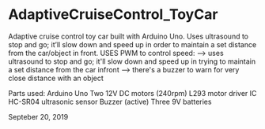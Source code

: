 # AdaptiveCruiseControl_ToyCar

Adaptive cruise control toy car built with Arduino Uno. Uses ultrasound to stop and go; it’ll slow down and speed up in order to maintain a set distance from the car/object in front.
USES PWM to control speed:
--> uses ultrasound to stop and go; it'll slow down and speed up in trying to maintain a set distance from the car infront 
--> there's a buzzer to warn for very close distance with an object  

Parts used:
Arduino Uno
Two 12V DC motors (240rpm)
L293 motor driver IC
HC-SR04 ultrasonic sensor
Buzzer (active)
Three 9V batteries

Septeber 20, 2019
